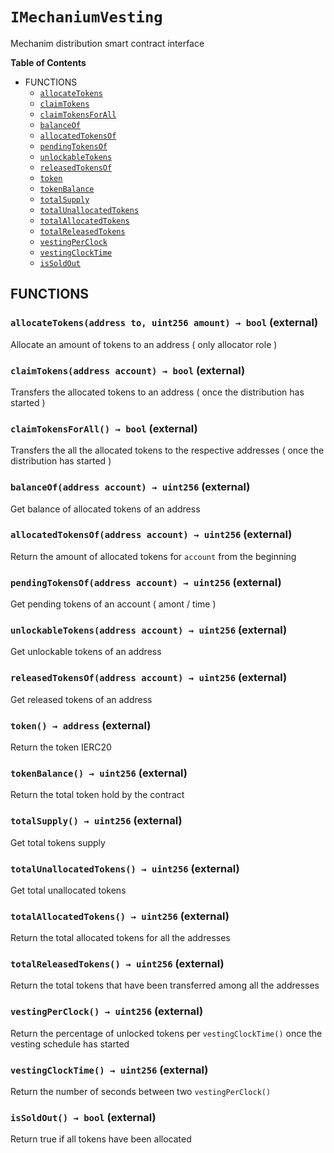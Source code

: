 # `IMechaniumVesting`


Mechanim distribution smart contract interface


**Table of Contents**
- FUNCTIONS
    - [`allocateTokens`](#IMechaniumVesting-allocateTokens-address-uint256-)
    - [`claimTokens`](#IMechaniumVesting-claimTokens-address-)
    - [`claimTokensForAll`](#IMechaniumVesting-claimTokensForAll--)
    - [`balanceOf`](#IMechaniumVesting-balanceOf-address-)
    - [`allocatedTokensOf`](#IMechaniumVesting-allocatedTokensOf-address-)
    - [`pendingTokensOf`](#IMechaniumVesting-pendingTokensOf-address-)
    - [`unlockableTokens`](#IMechaniumVesting-unlockableTokens-address-)
    - [`releasedTokensOf`](#IMechaniumVesting-releasedTokensOf-address-)
    - [`token`](#IMechaniumVesting-token--)
    - [`tokenBalance`](#IMechaniumVesting-tokenBalance--)
    - [`totalSupply`](#IMechaniumVesting-totalSupply--)
    - [`totalUnallocatedTokens`](#IMechaniumVesting-totalUnallocatedTokens--)
    - [`totalAllocatedTokens`](#IMechaniumVesting-totalAllocatedTokens--)
    - [`totalReleasedTokens`](#IMechaniumVesting-totalReleasedTokens--)
    - [`vestingPerClock`](#IMechaniumVesting-vestingPerClock--)
    - [`vestingClockTime`](#IMechaniumVesting-vestingClockTime--)
    - [`isSoldOut`](#IMechaniumVesting-isSoldOut--)


## FUNCTIONS
### `allocateTokens(address to, uint256 amount) → bool` (external)

Allocate an amount of tokens to an address ( only allocator role )
### `claimTokens(address account) → bool` (external)

Transfers the allocated tokens to an address ( once the distribution has started )
### `claimTokensForAll() → bool` (external)

Transfers the all the allocated tokens to the respective addresses ( once the distribution has started )
### `balanceOf(address account) → uint256` (external)

Get balance of allocated tokens of an address
### `allocatedTokensOf(address account) → uint256` (external)

Return the amount of allocated tokens for `account` from the beginning
### `pendingTokensOf(address account) → uint256` (external)

Get pending tokens of an account ( amont / time )
### `unlockableTokens(address account) → uint256` (external)

Get unlockable tokens of an address
### `releasedTokensOf(address account) → uint256` (external)

Get released tokens of an address
### `token() → address` (external)

Return the token IERC20
### `tokenBalance() → uint256` (external)

Return the total token hold by the contract
### `totalSupply() → uint256` (external)

Get total tokens supply
### `totalUnallocatedTokens() → uint256` (external)

Get total unallocated tokens
### `totalAllocatedTokens() → uint256` (external)

Return the total allocated tokens for all the addresses
### `totalReleasedTokens() → uint256` (external)

Return the total tokens that have been transferred among all the addresses
### `vestingPerClock() → uint256` (external)

Return the percentage of unlocked tokens per `vestingClockTime()` once the vesting schedule has started
### `vestingClockTime() → uint256` (external)

Return the number of seconds between two `vestingPerClock()`
### `isSoldOut() → bool` (external)

Return true if all tokens have been allocated




